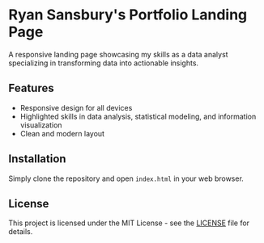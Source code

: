 # Ryan Sansbury's Portfolio Landing Page

A responsive landing page showcasing my skills as a data analyst specializing in transforming data into actionable insights.

## Features

- Responsive design for all devices
- Highlighted skills in data analysis, statistical modeling, and information visualization
- Clean and modern layout

## Installation

Simply clone the repository and open `index.html` in your web browser.

## License

This project is licensed under the MIT License - see the [LICENSE](LICENSE) file for details.
